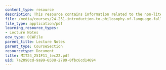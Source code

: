 ```yaml
---
content_type: resource
description: This resource contains information related to the non-literal speech.
file: /media/courses/24-251-introduction-to-philosophy-of-language-fall-2011/7a2090cd9a99650827890fbc6cd14694_MIT24_251F11_lec22.pdf
file_type: application/pdf
learning_resource_types:
- Lecture Notes
ocw_type: OCWFile
parent_title: Lecture Notes
parent_type: CourseSection
resourcetype: Document
title: MIT24_251F11_lec22.pdf
uid: 7a2090cd-9a99-6508-2789-0fbc6cd14694
---
```

